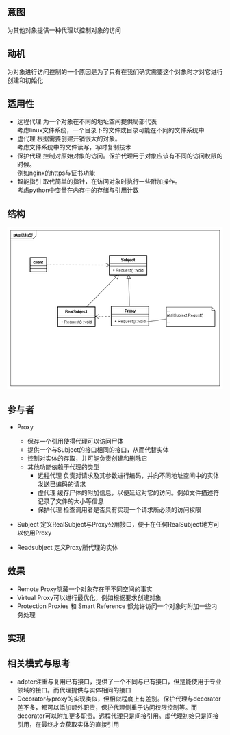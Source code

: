 ## 意图
为其他对象提供一种代理以控制对象的访问

## 动机
为对象进行访问控制的一个原因是为了只有在我们确实需要这个对象时才对它进行创建和初始化 <br/>

##  适用性
* 远程代理
为一个对象在不同的地址空间提供局部代表 <br/>
考虑linux文件系统，一个目录下的文件或目录可能在不同的文件系统中
* 虚代理
根据需要创建开销很大的对象。<br/>
考虑文件系统中的文件读写，写时复制技术
* 保护代理
控制对原始对象的访问。保护代理用于对象应该有不同的访问权限的时候。<br/>
例如nginx的https与证书功能
* 智能指引
取代简单的指针，在访问对象时执行一些附加操作。<br/>
考虑python中变量在内存中的存储与引用计数

## 结构
![代理](uml/代理.png)

## 参与者
* Proxy
	* 保存一个引用使得代理可以访问尸体
	* 提供一个与Subject的接口相同的接口，从而代替实体
	* 控制对实体的存取，并可能负责创建和删除它
	* 其他功能依赖于代理的类型
		* 远程代理 负责对请求及其参数进行编码，并向不同地址空间中的实体发送已编码的请求
		* 虚代理 缓存尸体的附加信息，以便延迟对它的访问。例如文件描述符记录了文件的大小等信息
		* 保护代理 检查调用者是否具有实现一个请求所必须的访问权限
	
* Subject
定义RealSubject与Proxy公用接口，便于在任何RealSubject地方可以使用Proxy
* Readsubject
定义Proxy所代理的实体

## 效果
* Remote Proxy隐藏一个对象存在于不同空间的事实
* Virtual Proxy可以进行最优化，例如根据要求创建对象
* Protection Proxies 和 Smart Reference 都允许访问一个对象时附加一些内务处理

## 实现

## 相关模式与思考
* adpter注重与复用已有接口，提供了一个不同与已有接口，但是能使用于专业领域的接口。而代理提供与实体相同的接口
* Decorator与proxy的实现类似，但相似程度上有差别。保护代理与decorator差不多，都可以添加额外职责，保护代理侧重于访问权限控制等。而decorator可以附加更多职责。远程代理只是间接引用。虚代理初始只是间接引用，在最终才会获取实体的直接引用